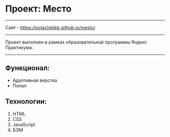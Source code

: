 # Проект: Место

---

Сайт - https://potachekkk.github.io/mesto/

---

Проект выполнен в рамках образовательной программы Яндекс Практикума.

---

## Функционал:

* Адаптивная верстка
* Попап

## Технологии: 

1. HTML
2. CSS
3. JavaScript
4. БЭМ
